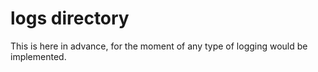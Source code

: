 # logs directory

This is here in advance, for the moment of any type of logging would be implemented.
